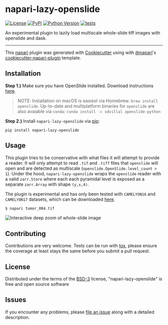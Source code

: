 # napari-lazy-openslide

[![License](https://img.shields.io/pypi/l/napari-lazy-openslide.svg?color=green)](https://github.com/manzt/napari-lazy-openslide/raw/master/LICENSE)
[![PyPI](https://img.shields.io/pypi/v/napari-lazy-openslide.svg?color=green)](https://pypi.org/project/napari-lazy-openslide)
[![Python Version](https://img.shields.io/pypi/pyversions/napari-lazy-openslide.svg?color=green)](https://python.org)
[![tests](https://github.com/manzt/napari-lazy-openslide/workflows/tests/badge.svg)](https://github.com/manzt/napari-lazy-openslide/actions)

An experimental plugin to lazily load multiscale whole-slide tiff images with openslide and dask.

----------------------------------

This [napari] plugin was generated with [Cookiecutter] using with [@napari]'s [cookiecutter-napari-plugin] template.

<!--
Don't miss the full getting started guide to set up your new package:
https://github.com/napari/cookiecutter-napari-plugin#getting-started

and review the napari docs for plugin developers:
https://napari.org/docs/plugins/index.html
-->

## Installation

**Step 1.)** Make sure you have OpenSlide installed. Download instructions [here](https://openslide.org/download/).

> NOTE: Installation on macOS is easiest via Homebrew: `brew install openslide`. Up-to-date and multiplatform 
> binaries for `openslide` are also avaiable via `conda`: `conda install -c sdvillal openslide-python`

**Step 2.)** Install `napari-lazy-openslide` via [pip]:

    pip install napari-lazy-openslide

## Usage

This plugin tries to be conservative with what files it will attempt to provide a reader.
It will only attempt to read `.tif` and `.tiff` files that `openslide` will open and are 
detected as multiscale (`openslide.OpenSlide.level_count > 1`). Under the hood, 
`napari-lazy-openslide` wraps the `openslide` reader with a valid `zarr.Store` where each 
each pyramidal level is exposed as a separate `zarr.Array` with shape `(y,x,4)`.

The plugin is experimental and has only been tested with `CAMELYON16` and `CAMELYON17` datasets, 
which can be downloaded [here](https://camelyon17.grand-challenge.org/Data/).

```bash
$ napari tumor_004.tif
```

![Interactive deep zoom of whole-slide image](tumor_004.gif)

## Contributing

Contributions are very welcome. Tests can be run with [tox], please ensure
the coverage at least stays the same before you submit a pull request.

## License

Distributed under the terms of the [BSD-3] license,
"napari-lazy-openslide" is free and open source software

## Issues

If you encounter any problems, please [file an issue] along with a detailed description.

[napari]: https://github.com/napari/napari
[Cookiecutter]: https://github.com/audreyr/cookiecutter
[@napari]: https://github.com/napari
[MIT]: http://opensource.org/licenses/MIT
[BSD-3]: http://opensource.org/licenses/BSD-3-Clause
[GNU GPL v3.0]: http://www.gnu.org/licenses/gpl-3.0.txt
[GNU LGPL v3.0]: http://www.gnu.org/licenses/lgpl-3.0.txt
[Apache Software License 2.0]: http://www.apache.org/licenses/LICENSE-2.0
[Mozilla Public License 2.0]: https://www.mozilla.org/media/MPL/2.0/index.txt
[cookiecutter-napari-plugin]: https://github.com/napari/cookiecutter-napari-plugin
[file an issue]: https://github.com/manzt/napari-lazy-openslide/issues
[napari]: https://github.com/napari/napari
[tox]: https://tox.readthedocs.io/en/latest/
[pip]: https://pypi.org/project/pip/
[PyPI]: https://pypi.org/
